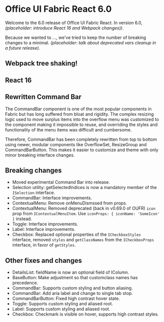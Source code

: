 # Office UI Fabric React 6.0

Welcome to the 6.0 release of Office UI Fabric React. In version 6.0,
*(placeholder: introduce React 16 and Webpack changes))*.

Because we wanted to ..., we've tried to keep the number of breaking changes
to a minimal. *(placeholder: talk about deprecated vars cleanup in a future
release)*.

##  Webpack tree shaking!
[comment]: <> (Placeholder area for describing webpack)

##  React 16
[comment]: <> (Placeholder area for describing react)

## Rewritten Command Bar

The CommandBar component is one of the most popular components in Fabric but
has long suffered from bloat and rigidity. The complex resizing logic used to
move surplus items into the overflow menu was customized to the component
making it impossible to reuse, and overriding the styles and functionality of
the menu items was difficult and cumbersome.

Therefore, CommandBar has been completely rewritten from top to bottom using
newer, modular components like OverflowSet, ResizeGroup and CommandBarButton.
This makes it easier to customize and theme with only minor breaking interface
changes.

## Breaking changes
* Moved experimental Command Bar into release.
* Selection utility: getSelectedIndices is now a mandatory member of the `ISelection` interface.
* CommandBar: Interface improvements.
* ContextualMenu: Remove onMenuDismssed from props.
* ContextualMenu: Removed deprecated (back in v0.69.0 of OUFR) `icon` prop from `IContextualMenuItem`. Use `iconProps: { iconName: 'SomeIcon' }` instead.
* Toggle: Interface improvements.
* Label: Interface improvements.
* Checkbox: Replaced optional properties of the `ICheckboxStyles` interface, removed `styles` and `getClassNames` from the `ICheckboxProps` interface, in favor of `getStyles`.

## Other fixes and changes
* DetailsList: fieldName is now an optional field of IColumn.
* BaseButton: Make adjustment so that customclass names has precedence.
* CommandBar: Supports custom styling and button aliasing.
* CommandBar: Add aria label and change to single tab stop.
* CommandBarButton: Fixed high contrast hover state.
* Toggle: Supports custom styling and aliased root.
* Label: Supports custom styling and aliased root.
* Checkbox: Checkmark is visible on hover, supports high contrast styles.
